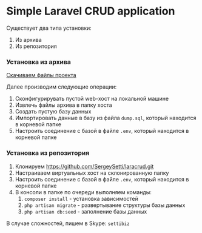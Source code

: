 # Simple Laravel CRUD application

Существует два типа установки: 

1. Из архива
2. Из репозитория 

### Установка из архива

[Скачиваем файлы проекта](https://dl.dropboxusercontent.com/u/8002990/laracrud.rar)

Далее производим следующие операции: 

1. Сконфигурирувать пустой web-хост на локальной машине
2. Извлечь файлы архива в папку хоста
3. Создать пустую базу данных
4. Импортировать данные в базу из файла `dump.sql`, который находится в корневой папке
5. Настроить соединение с базой в файле `.env`, который находится в корневой папке

### Установка из репозитория

1. Клонируем https://github.com/SergeySetti/laracrud.git 
2. Настраиваем виртуальных хост на склонированную папку
3. Настроить соединение с базой в файле `.env`, который находится в корневой папке
4. В консоли в папке по очереди выполняем команды:
    1. `composer install` - установка зависимостей
    2. `php artisan migrate` - развертывание структуры базы данных
    3. `php artisan db:seed` - заполнение базы данных

В случае сложностей, пишем в Skype: `settibiz`
